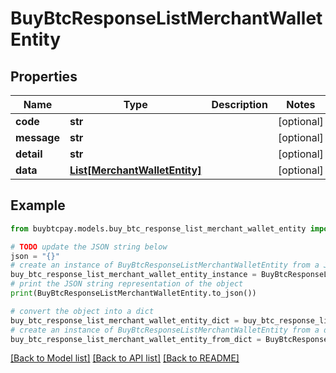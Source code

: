 # BuyBtcResponseListMerchantWalletEntity


## Properties

Name | Type | Description | Notes
------------ | ------------- | ------------- | -------------
**code** | **str** |  | [optional] 
**message** | **str** |  | [optional] 
**detail** | **str** |  | [optional] 
**data** | [**List[MerchantWalletEntity]**](MerchantWalletEntity.md) |  | [optional] 

## Example

```python
from buybtcpay.models.buy_btc_response_list_merchant_wallet_entity import BuyBtcResponseListMerchantWalletEntity

# TODO update the JSON string below
json = "{}"
# create an instance of BuyBtcResponseListMerchantWalletEntity from a JSON string
buy_btc_response_list_merchant_wallet_entity_instance = BuyBtcResponseListMerchantWalletEntity.from_json(json)
# print the JSON string representation of the object
print(BuyBtcResponseListMerchantWalletEntity.to_json())

# convert the object into a dict
buy_btc_response_list_merchant_wallet_entity_dict = buy_btc_response_list_merchant_wallet_entity_instance.to_dict()
# create an instance of BuyBtcResponseListMerchantWalletEntity from a dict
buy_btc_response_list_merchant_wallet_entity_from_dict = BuyBtcResponseListMerchantWalletEntity.from_dict(buy_btc_response_list_merchant_wallet_entity_dict)
```
[[Back to Model list]](../README.md#documentation-for-models) [[Back to API list]](../README.md#documentation-for-api-endpoints) [[Back to README]](../README.md)


